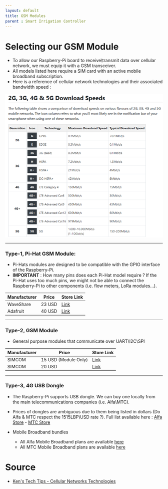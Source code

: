 ```yaml
---
layout: default
title: GSM Modules
parent : Smart Irrigation Controller
---
```


# Selecting our GSM Module

- To allow our Raspberry-Pi board to receive\transmit data over cellular network, we must equip it with a GSM transceiver.
- All models listed here require a SIM card with an active mobile broadband subscription.
- Here is a reference of cellular network technologies and their associated bandwidth speed :

![Cellular Technologies](../../../assets/images/Table-Cellular-Technology-Speed.png)

---



### **Type-1, Pi-Hat GSM Module:**

- Pi-Hats modules are designed to be compatible with the GPIO interface of the Raspberry-Pi.
- **IMPORTANT** : How many pins does each Pi-Hat model require ? If the Pi-Hat uses too much pins, we might not be able to connect the Raspberry-Pi to other components (i.e. flow meters, LoRa modules...).

| Manufacturer |  Price   | Store Link  |
| ------------ | ----------| ------------------------------------------------------------ |
| WaveShare | 23 USD | [Link](https://www.waveshare.com/sim800c-gsm-gprs-hat.htm)|
| Adafruit | 40 USD | [Link](https://learn.adafruit.com/fona-tethering-to-raspberry-pi-or-beaglebone-black) |

---

### **Type-2, GSM Module**

- General purpose modules that communicate over UART\I2C\SPI

| Manufacturer |  Price   | Store Link  |
| ------------ | ----------| ------------------------------------------------------------ |
| SIMCOM | 15 USD (Module Only) | [Link](https://www.amazon.com/SIM800L-Wireless-Module-Quad-Band-Antenna/dp/B07SY9QVRT) |
|SIMCOM | 20 USD | [Link](https://www.amazon.com/Nobrand-Development-Module-Suitable-Antenna/dp/B085MQGD64/ref=sr_1_8?dchild=1&keywords=sim900&qid=1595387285&s=electronics&sr=1-8)|

---

### **Type-3, 4G USB Dongle**

- The Raspberry-Pi supports USB dongle. We can buy one locally from the main telecommunications companies (i.e. Alfa\MTC).
- Prices of dongles are ambiguous due to them being listed in dollars (Do Alfa & MTC respect the 1515LBP\USD rate ?). Full list available here : [Alfa Store](https://www.alfa.com.lb/en/devices-accessories/dongles-routers/about) - [MTC Store](https://www.touch.com.lb/autoforms/portal/touch/personal/internet-offers/highspeedinternet/4g-devices)

- Mobile Broadband bundles
  - All Alfa Mobile Broadband plans are available [here](https://www.alfa.com.lb/en/mobile-broadband/about)
  - All MTC Mobile Broadband plans are available [here](https://www.touch.com.lb/autoforms/portal/touch/personal/internet-offers/residentialbroadband/tariffs)

# Source 

- [Ken's Tech Tips - Cellular Networks Technologies](https://kenstechtips.com/index.php/download-speeds-2g-3g-and-4g-actual-meaning)